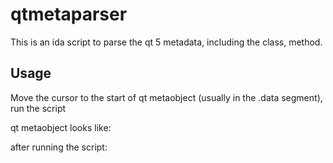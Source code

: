 # qtmetaparser

This is an ida script to parse the qt 5 metadata, including the class, method.

## Usage
Move the cursor to the start of qt metaobject (usually in the .data segment), run the script

qt metaobject looks like:


after running the script:

